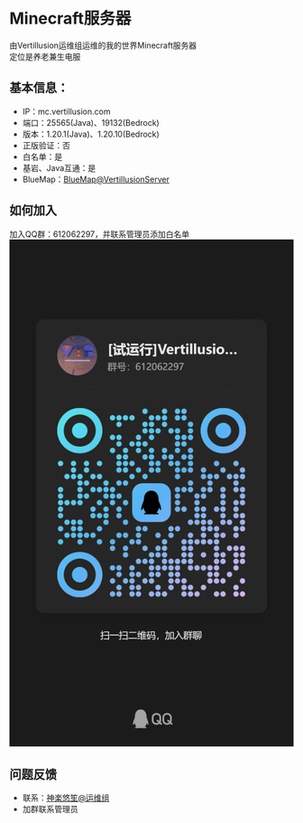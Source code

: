 # Minecraft服务器
由Vertillusion运维组运维的我的世界Minecraft服务器  
定位是养老兼生电服

## 基本信息：
* IP：mc.vertillusion.com
* 端口：25565(Java)、19132(Bedrock)
* 版本：1.20.1(Java)、1.20.10(Bedrock)
* 正版验证：否
* 白名单：是
* 基岩、Java互通：是
* BlueMap：[BlueMap@VertillusionServer](https://map.vertillusion.com/)

## 如何加入
加入QQ群：612062297，并联系管理员添加白名单  
![加群二维码](images/minecraft-join-group.jpg)

## 问题反馈
* 联系：[神楽悠笙@运维组](mailto:iyoroy@qq.com)
* 加群联系管理员